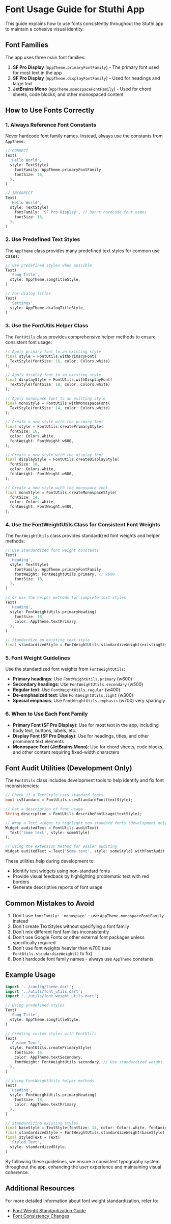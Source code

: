 # Font Usage Guide for Stuthi App

This guide explains how to use fonts consistently throughout the Stuthi app to maintain a cohesive visual identity.

## Font Families

The app uses three main font families:

1. **SF Pro Display** (`AppTheme.primaryFontFamily`) - The primary font used for most text in the app
2. **SF Pro Display** (`AppTheme.displayFontFamily`) - Used for headings and large text
3. **JetBrains Mono** (`AppTheme.monospaceFontFamily`) - Used for chord sheets, code blocks, and other monospaced content

## How to Use Fonts Correctly

### 1. Always Reference Font Constants

Never hardcode font family names. Instead, always use the constants from `AppTheme`:

```dart
// CORRECT
Text(
  'Hello World',
  style: TextStyle(
    fontFamily: AppTheme.primaryFontFamily,
    fontSize: 16,
  ),
)

// INCORRECT
Text(
  'Hello World',
  style: TextStyle(
    fontFamily: 'SF Pro Display', // Don't hardcode font names
    fontSize: 16,
  ),
)
```

### 2. Use Predefined Text Styles

The `AppTheme` class provides many predefined text styles for common use cases:

```dart
// Use predefined styles when possible
Text(
  'Song Title',
  style: AppTheme.songTitleStyle,
)

// For dialog titles
Text(
  'Settings',
  style: AppTheme.dialogTitleStyle,
)
```

### 3. Use the FontUtils Helper Class

The `FontUtils` class provides comprehensive helper methods to ensure consistent font usage:

```dart
// Apply primary font to an existing style
final style = FontUtils.withPrimaryFont(
  TextStyle(fontSize: 16, color: Colors.white)
);

// Apply display font to an existing style
final displayStyle = FontUtils.withDisplayFont(
  TextStyle(fontSize: 18, color: Colors.white)
);

// Apply monospace font to an existing style
final monoStyle = FontUtils.withMonospaceFont(
  TextStyle(fontSize: 14, color: Colors.white)
);

// Create a new style with the primary font
final style = FontUtils.createPrimaryStyle(
  fontSize: 16,
  color: Colors.white,
  fontWeight: FontWeight.w600,
);

// Create a new style with the display font
final displayStyle = FontUtils.createDisplayStyle(
  fontSize: 18,
  color: Colors.white,
  fontWeight: FontWeight.w600,
);

// Create a new style with the monospace font
final monoStyle = FontUtils.createMonospaceStyle(
  fontSize: 14,
  color: Colors.white,
  fontWeight: FontWeight.w400,
);
```

### 4. Use the FontWeightUtils Class for Consistent Font Weights

The `FontWeightUtils` class provides standardized font weights and helper methods:

```dart
// Use standardized font weight constants
Text(
  'Heading',
  style: TextStyle(
    fontFamily: AppTheme.primaryFontFamily,
    fontWeight: FontWeightUtils.primary, // w600
    fontSize: 18,
  ),
)

// Or use the helper methods for complete text styles
Text(
  'Heading',
  style: FontWeightUtils.primaryHeading(
    fontSize: 18,
    color: AppTheme.textPrimary,
  ),
)

// Standardize an existing text style
final standardizedStyle = FontWeightUtils.standardizeWeight(existingStyle);
```

### 5. Font Weight Guidelines

Use the standardized font weights from `FontWeightUtils`:

- **Primary headings**: Use `FontWeightUtils.primary` (w600)
- **Secondary headings**: Use `FontWeightUtils.secondary` (w500)
- **Regular text**: Use `FontWeightUtils.regular` (w400)
- **De-emphasized text**: Use `FontWeightUtils.light` (w300)
- **Special emphasis**: Use `FontWeightUtils.emphasis` (w700) very sparingly

### 6. When to Use Each Font Family

- **Primary Font (SF Pro Display)**: Use for most text in the app, including body text, buttons, labels, etc.
- **Display Font (SF Pro Display)**: Use for headings, titles, and other prominent text elements
- **Monospace Font (JetBrains Mono)**: Use for chord sheets, code blocks, and other content requiring fixed-width characters

## Font Audit Utilities (Development Only)

The `FontUtils` class includes development tools to help identify and fix font inconsistencies:

```dart
// Check if a TextStyle uses standard fonts
bool isStandard = FontUtils.usesStandardFont(textStyle);

// Get a description of font usage
String description = FontUtils.describeFontUsage(textStyle);

// Wrap a Text widget to highlight non-standard fonts (development only)
Widget auditedText = FontUtils.auditText(
  Text('Some text', style: someStyle)
);

// Using the extension method for easier auditing
Widget auditedText = Text('Some text', style: someStyle).withFontAudit();
```

These utilities help during development to:
- Identify text widgets using non-standard fonts
- Provide visual feedback by highlighting problematic text with red borders
- Generate descriptive reports of font usage

## Common Mistakes to Avoid

1. Don't use `fontFamily: 'monospace'` - use `AppTheme.monospaceFontFamily` instead
2. Don't create TextStyles without specifying a font family
3. Don't mix different font families inconsistently
4. Don't use Google Fonts or other external font packages unless specifically required
5. Don't use font weights heavier than w700 (use `FontUtils.standardizeWeight()` to fix)
6. Don't hardcode font family names - always use `AppTheme` constants

## Example Usage

```dart
import '../config/theme.dart';
import '../utils/font_utils.dart';
import '../utils/font_weight_utils.dart';

// Using predefined styles
Text(
  'Song Title',
  style: AppTheme.songTitleStyle,
)

// Creating custom styles with FontUtils
Text(
  'Custom Text',
  style: FontUtils.createPrimaryStyle(
    fontSize: 16,
    color: AppTheme.textSecondary,
    fontWeight: FontWeightUtils.secondary, // Use standardized weight
  ),
)

// Using FontWeightUtils helper methods
Text(
  'Heading',
  style: FontWeightUtils.primaryHeading(
    fontSize: 18,
    color: AppTheme.textPrimary,
  ),
)

// Standardizing existing styles
final baseStyle = TextStyle(fontSize: 14, color: Colors.white, fontWeight: FontWeight.w800);
final standardizedStyle = FontWeightUtils.standardizeWeight(baseStyle);
final styledText = Text(
  'Styled Text',
  style: standardizedStyle,
)
```

By following these guidelines, we ensure a consistent typography system throughout the app, enhancing the user experience and maintaining visual coherence.

## Additional Resources

For more detailed information about font weight standardization, refer to:
- [Font Weight Standardization Guide](./FONT_WEIGHT_STANDARDIZATION.md)
- [Font Consistency Changes](./FONT_CONSISTENCY_CHANGES.md)